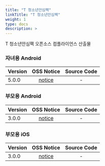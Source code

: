 ```yaml
---
title: "T 청소년안심팩"
linkTitle: "T 청소년안심팩"
weight: 1
type: docs
description: >
---
```


T 청소년안심팩 오픈소스 컴플라이언스 산출물

### 자녀용 Android

| Version | OSS Notice | Source Code |
|---|:---:|:---:|
| 5.0.0 | [notice](https://opensource.sktelecom.com/compliance_artifacts/t_kids_safe_pack_children/android/5.0.0/T_Safepack_C_android_5.0.0_OSS_Notice.html)  | - |

### 부모용 Android

| Version | OSS Notice | Source Code |
|---|:---:|:---:|
| 3.0.0 | [notice](https://opensource.sktelecom.com/compliance_artifacts/t_kids_safe_pack_parents/android/3.0.0/T_Safepack_P_android_3.0.0_OSS_Notice.html)  | - |

### 부모용 iOS

| Version | OSS Notice | Source Code |
|---|:---:|:---:|
| 3.0.0 | [notice](https://opensource.sktelecom.com/compliance_artifacts/t_kids_safe_pack_parents/ios/3.0.0/T_Safepack_P_iOS_3.0.0_OSS_Notice.html)  | - |